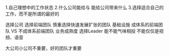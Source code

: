 1.自己理想中的工作状态
2.什么公司能给与 能给公司带来什么
3.选择适合自己的工作，而不是所谓的最好的


选择公司
选择前端团队
  慎重选择快速发展扩张的团队
  基础设施
  成体系的前端团队 VS 不成体系前端团队
  业务成熟度
选择Leader
  能不能气味相投
  不能仅仅是视频、语音

大公司小公司不重要，好的团队才重要




